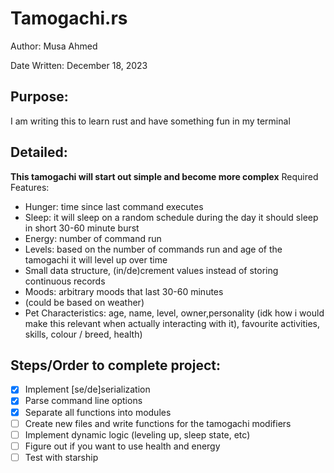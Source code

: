 # Tamogachi.rs

Author: Musa Ahmed

Date Written: December 18, 2023

## Purpose:

I am writing this to learn rust and have something fun in my terminal

## Detailed:

**This tamogachi will start out simple and become more complex**
Required Features:

-   Hunger: time since last command executes
-   Sleep: it will sleep on a random schedule during the day it should sleep in short 30-60 minute burst
-   Energy: number of command run
-   Levels: based on the number of commands run and age of the tamogachi it will level up over time
-   Small data structure, (in/de)crement values instead of storing continuous records
-   Moods: arbitrary moods that last 30-60 minutes
-   (could be based on weather)
-   Pet Characteristics: age, name, level, owner,personality (idk how i would make this relevant when actually interacting with it), favourite activities, skills, colour / breed, health)

## Steps/Order to complete project:

-   [x] Implement [se/de]serialization
-   [x] Parse command line options
-   [x] Separate all functions into modules
-   [ ] Create new files and write functions for the tamogachi modifiers
-   [ ] Implement dynamic logic (leveling up, sleep state, etc)
-   [ ] Figure out if you want to use health and energy
-   [ ] Test with starship
